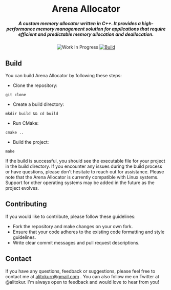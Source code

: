 # 
<div align="center">
<h1>Arena Allocator</h1>
<h5> A custom memory allocator written in C++. It provides a high-performance memory management solution for applications that require efficient and predictable memory allocation and deallocation. </h5>
  
![Work In Progress](https://img.shields.io/badge/-WORK%20IN%20PROGRESS-orange)
[![Build](https://github.com/alitokur/arena-allocator/actions/workflows/cmake.yml/badge.svg?branch=master)](https://github.com/alitokur/arena-allocator/actions/workflows/cmake.yml)
</div>


## Build
 You can build Arena Allocator by following these steps:

- Clone the repository: 

```
git clone 
```

- Create a build directory: 

```
mkdir build && cd build
```

- Run CMake: 

```
cmake ..
```

- Build the project: 

```
make
```

If the build is successful, you should see the executable file for your project in the build directory.
If you encounter any issues during the build process or have questions, please don't hesitate to reach out for assistance.
Please note that the Arena Allocator is currently compatible with Linux systems. Support for other operating systems may be added in the future as the project evolves.

## Contributing

 If you would like to contribute, please follow these guidelines:

- Fork the repository and make changes on your own fork.
- Ensure that your code adheres to the existing code formatting and style guidelines.
- Write clear commit messages and pull request descriptions.



## Contact
If you have any questions, feedback or suggestions, please feel free to contact me at alitokurr@gmail.com . 
You can also follow me on Twitter at @alitokur. 
I'm always open to feedback and would love to hear from you!
